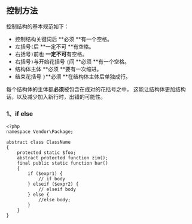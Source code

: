 ## 控制方法

控制结构的基本规范如下：

* 控制结构关键词后 **必须 **有一个空格。
* 左括号`(`后 **一定不可 **有空格。
* 右括号`)`前也 **一定不可**有空格。
* 右括号`)`与开始花括号 `{`间 **必须 **有一个空格。
* 结构体主体 **必须 **要有一次缩进。
* 结束花括号 `}`**必须 **在结构体主体后单独成行。

每个结构体的主体都**必须**被包含在成对的花括号之中， 这能让结构体更加结构话，以及减少加入新行时，出错的可能性。

### 1、if else

```
<?php
namespace Vendor\Package;

abstract class ClassName
{
    protected static $foo;
    abstract protected function zim();
    final public static function bar()
    {
        if ($expr1) {
            // if body
        } elseif ($expr2) {
            // elseif body
        } else {
            //else body;  
        }
    }
}
```



